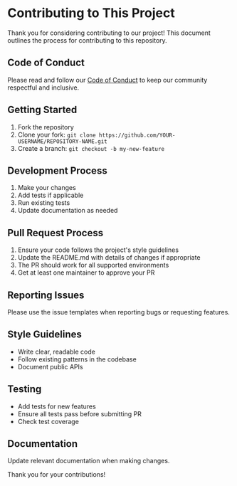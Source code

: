 # Contributing to This Project

Thank you for considering contributing to our project! This document outlines the process for contributing to this repository.

## Code of Conduct

Please read and follow our [Code of Conduct](CODE_OF_CONDUCT.md) to keep our community respectful and inclusive.

## Getting Started

1. Fork the repository
2. Clone your fork: `git clone https://github.com/YOUR-USERNAME/REPOSITORY-NAME.git`
3. Create a branch: `git checkout -b my-new-feature`

## Development Process

1. Make your changes
2. Add tests if applicable
3. Run existing tests
4. Update documentation as needed

## Pull Request Process

1. Ensure your code follows the project's style guidelines
2. Update the README.md with details of changes if appropriate
3. The PR should work for all supported environments
4. Get at least one maintainer to approve your PR

## Reporting Issues

Please use the issue templates when reporting bugs or requesting features.

## Style Guidelines

- Write clear, readable code
- Follow existing patterns in the codebase
- Document public APIs

## Testing

- Add tests for new features
- Ensure all tests pass before submitting PR
- Check test coverage

## Documentation

Update relevant documentation when making changes.

Thank you for your contributions!